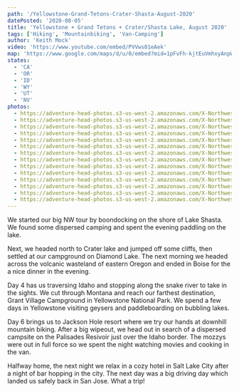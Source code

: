```yaml
---
path: '/Yellowstone-Grand-Tetons-Crater-Shasta-August-2020'
datePosted: '2020-08-05'
title: 'Yellowstone + Grand Tetons + Crater/Shasta Lake, August 2020'
tags: ['Hiking', 'Mountainbiking', 'Van-Camping']
author: 'Keith Mock'
video: 'https://www.youtube.com/embed/PVVws01eAek'
map: 'https://www.google.com/maps/d/u/0/embed?mid=1pFvFh-kjtEuVmhxyAnpWyoXFsJg24Jt7'
states:
  - 'CA'
  - 'OR'
  - 'ID'
  - 'WY'
  - 'UT'
  - 'NV'
photos:
  - https://adventure-head-photos.s3-us-west-2.amazonaws.com/X-Northwest-August-2020/IMG_4197.jpeg
  - https://adventure-head-photos.s3-us-west-2.amazonaws.com/X-Northwest-August-2020/D9EB9C51-4A7E-478E-A70E-9C8C1FF8456A.jpeg
  - https://adventure-head-photos.s3-us-west-2.amazonaws.com/X-Northwest-August-2020/DJI_0087.jpeg
  - https://adventure-head-photos.s3-us-west-2.amazonaws.com/X-Northwest-August-2020/DJI_0105.jpeg
  - https://adventure-head-photos.s3-us-west-2.amazonaws.com/X-Northwest-August-2020/IMG_3830.jpeg
  - https://adventure-head-photos.s3-us-west-2.amazonaws.com/X-Northwest-August-2020/IMG_3943.jpeg
  - https://adventure-head-photos.s3-us-west-2.amazonaws.com/X-Northwest-August-2020/IMG_3968.jpeg
  - https://adventure-head-photos.s3-us-west-2.amazonaws.com/X-Northwest-August-2020/IMG_4051.jpeg
  - https://adventure-head-photos.s3-us-west-2.amazonaws.com/X-Northwest-August-2020/IMG_4080.jpeg
  - https://adventure-head-photos.s3-us-west-2.amazonaws.com/X-Northwest-August-2020/IMG_4097.jpeg
  - https://adventure-head-photos.s3-us-west-2.amazonaws.com/X-Northwest-August-2020/IMG_5620.jpeg
  - https://adventure-head-photos.s3-us-west-2.amazonaws.com/X-Northwest-August-2020/IMG_5626.jpeg
  - https://adventure-head-photos.s3-us-west-2.amazonaws.com/X-Northwest-August-2020/IMG_5632.jpeg
  - https://adventure-head-photos.s3-us-west-2.amazonaws.com/X-Northwest-August-2020/IMG_5653.jpeg
---
```


We started our big NW tour by boondocking on the shore of Lake Shasta. We found some dispersed camping and spent the evening paddling on the lake.

Next, we headed north to Crater lake and jumped off some cliffs, then settled at our campground on Diamond Lake. The next morning we headed across the volcanic wasteland of eastern Oregon and ended in Boise for the a nice dinner in the evening.

Day 4 has us traversing Idaho and stopping along the snake river to take in the sights. We cut through Montana and reach our farthest destination, Grant Village Campground in Yellowstone National Park. We spend a few days in Yellowstone visiting geysers and paddleboarding on bubbling lakes.

Day 6 brings us to Jackson Hole resort where we try our hands at downhill mountain biking. After a big wipeout, we head out in search of a dispersed campsite on the Palisades Resivoir just over the Idaho border. The mozzys were out in full force so we spent the night watching movies and cooking in the van.

Halfway home, the next night we relax in a cozy hotel in Salt Lake City after a night of bar hopping in the city. The next day was a big driving day which landed us safely back in San Jose. What a trip!
